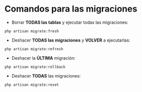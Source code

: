 # Comandos para las migraciones

- Borrar **TODAS las tablas** y ejecutar todas las migraciones:

`php artisan migrate:fresh`

- Deshacer **TODAS las migraciones** y **VOLVER** a ejecutarlas:

`php artisan migrate:refresh`

- Deshacer la **ÚLTIMA** migración:

`php artisan migrate:rollback`

- Deshacer **TODAS** las migraciones:

`php artisan migrate:reset`